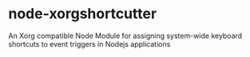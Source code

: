 # node-xorgshortcutter
An Xorg compatible Node Module for assigning system-wide keyboard shortcuts to event triggers in Nodejs applications
